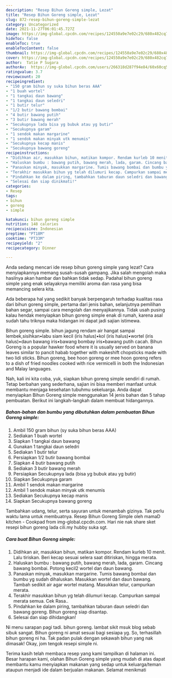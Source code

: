 ```yaml
---
description: "Resep Bihun Goreng simple, Lezat"
title: "Resep Bihun Goreng simple, Lezat"
slug: 872-resep-bihun-goreng-simple-lezat
category: Uncategorized
date: 2021-11-27T06:01:45.727Z
image: https://img-global.cpcdn.com/recipes/124550a9e7e02c29/680x482cq70/bihun-goreng-simple-foto-resep-utama.jpg
hideToc: false
enableToc: true
enableTocContent: false
thumbnail: https://img-global.cpcdn.com/recipes/124550a9e7e02c29/680x482cq70/bihun-goreng-simple-foto-resep-utama.jpg
cover: https://img-global.cpcdn.com/recipes/124550a9e7e02c29/680x482cq70/bihun-goreng-simple-foto-resep-utama.jpg
author:  Tatie P Sugara
authorAv:  https://img-global.cpcdn.com/users/266318d287f94e84/60x60cq50/avatar.jpg
ratingvalue: 3.7
reviewcount: 20
recipeingredient:
- "150 gram bihun sy suka bihun beras AAA"
- "1 buah wortel"
- "1 tangkai daun bawang"
- "1 tangkai daun seledri"
- "1 butir telur"
- "1/2 butir bawang bombai"
- "4 butir bawang putih"
- "3 butir bawang merah"
- "Secukupnya lada bisa yg bubuk atau yg butir"
- "Secukupnya garam"
- "1 sendok makan margarine"
- "1 sendok makan minyak utk menumis"
- "Secukupnya kecap manis"
- "Secukupnya bawang goreng"
recipeinstructions:
- "Didihkan air, masukkan bihun, matikan kompor. Rendam kurleb 10 menit. Lalu tiriskan. Beri kecap sesuai selera saat ditiriskan, hingga merata."
- "Haluskan bumbu : bawang putih, bawang merah, lada, garam. Cincang bawang bombai. Potong kecil2 wortel dan daun bawang."
- "Panaskan minyak, masukkan margarine. Tumis bawang bombai dan bumbu yg sudah dihaluskan. Masukkan wortel dan daun bawang. Tambah sedikit air agar wortel matang. Masukkan telur, campurkan merata."
- "Terakhir masukkan bihun yg telah dilumuri kecap. Campurkan sampai merata semua. Cek Rasa.."
- "Pindahkan ke dalam piring, tambahkan taburan daun seledri dan bawang goreng. Bihun goreng siap disantap."
- "Selesai dan siap dinikmati!"
categories:
- Resep
tags:
- bihun
- goreng
- simple

katakunci: bihun goreng simple 
nutrition: 148 calories
recipecuisine: Indonesian
preptime: "PT18M"
cooktime: "PT33M"
recipeyield: "2"
recipecategory: Dinner

---
```



Anda sedang mencari ide resep bihun goreng simple yang lezat? Cara menyiapkannya memang susah-susah gampang. Jika salah mengolah maka hasilnya akan hambar dan bahkan tidak sedap. Padahal bihun goreng simple yang enak selayaknya memiliki aroma dan rasa yang bisa memancing selera kita.


Ada beberapa hal yang sedikit banyak berpengaruh terhadap kualitas rasa dari bihun goreng simple, pertama dari jenis bahan, selanjutnya pemilihan bahan segar, sampai cara mengolah dan menyajikannya. Tidak usah pusing kalau hendak menyiapkan bihun goreng simple enak di rumah, karena asal sudah tahu triknya maka hidangan ini dapat jadi sajian istimewa.

Bihun goreng simple. bihun jagung rendam air hangat sampai lembek,sisihkan•labu siam kecil (iris halus)•kol (iris halus)•wortel (iris halus)•daun bawang iris•bawang bombay iris•bawang putih cacah. Bihun Goreng is a popular hawker food where it is usually served on banana leaves similar to pancit habab together with makeshift chopsticks made with two lidi sticks. Bihun goreng, bee hoon goreng or mee hoon goreng refers to a dish of fried noodles cooked with rice vermicelli in both the Indonesian and Malay languages.


Nah, kali ini kita coba, yuk, siapkan bihun goreng simple sendiri di rumah. Tetap berbahan yang sederhana, sajian ini bisa memberi manfaat untuk membantu menjaga kesehatan tubuhmu sekeluarga. Anda dapat menyiapkan Bihun Goreng simple menggunakan 14 jenis bahan dan 5 tahap pembuatan. Berikut ini langkah-langkah dalam membuat hidangannya.

<!--inarticleads1-->

##### Bahan-bahan dan bumbu yang dibutuhkan dalam pembuatan Bihun Goreng simple:

1. Ambil 150 gram bihun (sy suka bihun beras AAA)
1. Sediakan 1 buah wortel
1. Siapkan 1 tangkai daun bawang
1. Gunakan 1 tangkai daun seledri
1. Sediakan 1 butir telur
1. Persiapkan 1/2 butir bawang bombai
1. Siapkan 4 butir bawang putih
1. Sediakan 3 butir bawang merah
1. Persiapkan Secukupnya lada (bisa yg bubuk atau yg butir)
1. Siapkan Secukupnya garam
1. Ambil 1 sendok makan margarine
1. Ambil 1 sendok makan minyak utk menumis
1. Sediakan Secukupnya kecap manis
1. Siapkan Secukupnya bawang goreng


Tambahkan udang, telur, serta sayuran untuk menambah gizinya. Tak perlu waktu lama untuk membuatnya. Resep Bihun Goreng Simple oleh mamaD kitchen - Cookpad from img-global.cpcdn.com. Hari nie nak share sket resepi bihun goreng lada cili.my hubby suka sgt. 

<!--inarticleads2-->

##### Cara buat Bihun Goreng simple:

1. Didihkan air, masukkan bihun, matikan kompor. Rendam kurleb 10 menit. Lalu tiriskan. Beri kecap sesuai selera saat ditiriskan, hingga merata.
1. Haluskan bumbu : bawang putih, bawang merah, lada, garam. Cincang bawang bombai. Potong kecil2 wortel dan daun bawang.
1. Panaskan minyak, masukkan margarine. Tumis bawang bombai dan bumbu yg sudah dihaluskan. Masukkan wortel dan daun bawang. Tambah sedikit air agar wortel matang. Masukkan telur, campurkan merata.
1. Terakhir masukkan bihun yg telah dilumuri kecap. Campurkan sampai merata semua. Cek Rasa..
1. Pindahkan ke dalam piring, tambahkan taburan daun seledri dan bawang goreng. Bihun goreng siap disantap.
1. Selesai dan siap dihidangkan!

Ni menu sarapan pagi tadi. bihun goreng. lambat sikit msuk blog sebab sibuk sangat. Bihun goreng ni amat sesuai bagi sesiapa yg. So, terhasillah bihun goreng ni ha. Tak padan pulak dengan sekawah bihun yang nak dimasak! Okay, jom tengok resepi simple ni. 

Terima kasih telah membaca resep yang kami tampilkan di halaman ini. Besar harapan kami, olahan Bihun Goreng simple yang mudah di atas dapat membantu kamu menyiapkan makanan yang sedap untuk keluarga/teman ataupun menjadi ide dalam berjualan makanan. Selamat menikmati
